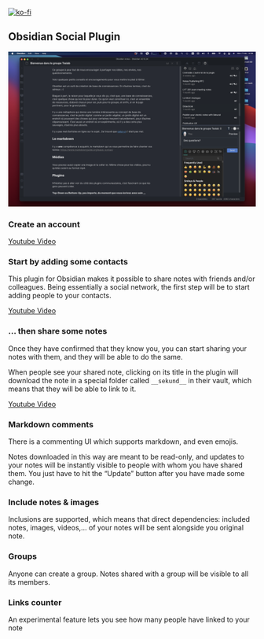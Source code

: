 [![ko-fi](https://ko-fi.com/img/githubbutton_sm.svg)](https://ko-fi.com/X8X3C08KJ)

## Obsidian Social Plugin

![screenshot-full](screenshot-full.png)

### Create an account

[Youtube Video](https://www.youtube.com/watch?v=NejE-5SJwVk)

### Start by adding some contacts

This plugin for Obsidian makes it possible to share notes with friends and/or colleagues. Being essentially a social network, the first step will be to start adding people to your contacts.

[Youtube Video](https://www.youtube.com/watch?v=dOmWFUkA55M)

### ... then share some notes

Once they have confirmed that they know you, you can start sharing your notes with them, and they will be able to do the same.

When people see your shared note, clicking on its title in the plugin will download the note in a special folder called `__sekund__` in their vault, which means that they will be able to link to it.

[Youtube Video](https://www.youtube.com/watch?v=dYRIT0TjHdA)

### Markdown comments

There is a commenting UI which supports markdown, and even emojis.

Notes downloaded in this way are meant to be read-only, and updates to your notes will be instantly visible to people with whom you have shared them. You just have to hit the “Update” button after you have made some change.

### Include notes & images

Inclusions are supported, which means that direct dependencies: included notes, images, videos,… of your notes will be sent alongside you original note.

### Groups

Anyone can create a group. Notes shared with a group will be visible to all its members.

### Links counter

An experimental feature lets you see how many people have linked to your note
